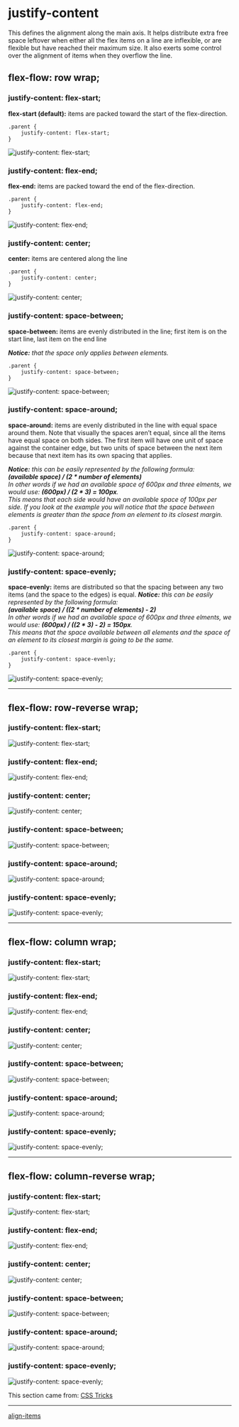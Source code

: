 # justify-content
This defines the alignment along the main axis. It helps distribute extra free space leftover when either all the flex items on a line are inflexible, or are flexible but have reached their maximum size. It also exerts some control over the alignment of items when they overflow the line.

## flex-flow: row wrap;
### justify-content: flex-start;
**flex-start (default):** items are packed toward the start of the flex-direction.
```
.parent {
    justify-content: flex-start;
}
```
![justify-content: flex-start;](./screenshots/00%20-%20justify-content_flex-start_row.png)

### justify-content: flex-end;
**flex-end:** items are packed toward the end of the flex-direction.
```
.parent {
    justify-content: flex-end;
}
```
![justify-content: flex-end;](./screenshots/01%20-%20justify-content_flex-end_row.png)

### justify-content: center;
**center:** items are centered along the line
```
.parent {
    justify-content: center;
}
```
![justify-content: center;](./screenshots/02%20-%20justify-content_center_row.png)

### justify-content: space-between;
**space-between:** items are evenly distributed in the line; first item is on the start line, last item on the end line

***Notice:*** *that the space only applies between elements.*
```
.parent {
    justify-content: space-between;
}
```
![justify-content: space-between;](./screenshots/03%20-%20justify-content_space-between_row.png)

### justify-content: space-around;
**space-around:** items are evenly distributed in the line with equal space around them. Note that visually the spaces aren’t equal, since all the items have equal space on both sides. The first item will have one unit of space against the container edge, but two units of space between the next item because that next item has its own spacing that applies.

***Notice:*** *this can be easily represented by the following formula:*<br>
***(available space) / (2 * number of elements)***<br >
*In other words if we had an available space of 600px and three elments, we would use: <strong>(600px) / (2 * 3) = 100px</strong>.<br >
This means that each side would have an available space of 100px per side. If you look at the example you will notice that the space between elements is greater than the space from an element to its closest margin.*
```
.parent {
    justify-content: space-around;
}
```
![justify-content: space-around;](./screenshots/04%20-%20justify-content_space-around_row.png)

### justify-content: space-evenly;
**space-evenly:** items are distributed so that the spacing between any two items (and the space to the edges) is equal.
***Notice:*** *this can be easily represented by the following formula:*<br>
***(available space) / ((2 * number of elements) - 2)***<br >
*In other words if we had an available space of 600px and three elments, we would use: <strong>(600px) / ((2 * 3) - 2) = 150px</strong>.<br >
This means that the space available between all elements and the space of an element to its closest margin is going to be the same.*

```
.parent {
    justify-content: space-evenly;
}
```
![justify-content: space-evenly;](./screenshots/05%20-%20justify-content_space-evenly_row.png)

- - -

## flex-flow: row-reverse wrap;
### justify-content: flex-start;
![justify-content: flex-start;](./screenshots/06%20-%20justify-content_flex-start_row-reverse.png)

### justify-content: flex-end;
![justify-content: flex-end;](./screenshots/07%20-%20justify-content_flex-end_row-reverse.png)

### justify-content: center;
![justify-content: center;](./screenshots/08%20-%20justify-content_center_row-reverse.png)

### justify-content: space-between;
![justify-content: space-between;](./screenshots/09%20-%20justify-content_space-between_row-reverse.png)

### justify-content: space-around;
![justify-content: space-around;](./screenshots/10%20-%20justify-content_space-around_row-reverse.png)

### justify-content: space-evenly;
![justify-content: space-evenly;](./screenshots/11%20-%20justify-content_space-evenly_row-reverse.png)

- - -

## flex-flow: column wrap;
### justify-content: flex-start;
![justify-content: flex-start;](./screenshots/12%20-%20justify-content_flex-start_column.png)

### justify-content: flex-end;
![justify-content: flex-end;](./screenshots/13%20-%20justify-content_flex-end_column.png)

### justify-content: center;
![justify-content: center;](./screenshots/14%20-%20justify-content_center_column.png)

### justify-content: space-between;
![justify-content: space-between;](./screenshots/15%20-%20justify-content_space-between_column.png)

### justify-content: space-around;
![justify-content: space-around;](./screenshots/16%20-%20justify-content_space-around_column.png)

### justify-content: space-evenly;
![justify-content: space-evenly;](./screenshots/17%20-%20justify-content_space-evenly_column.png)

- - -

## flex-flow: column-reverse wrap;
### justify-content: flex-start;
![justify-content: flex-start;](./screenshots/18%20-%20justify-content_flex-start_column-reverse.png)

### justify-content: flex-end;
![justify-content: flex-end;](./screenshots/19%20-%20justify-content_flex-end_column-reverse.png)

### justify-content: center;
![justify-content: center;](./screenshots/20%20-%20justify-content_center_column-reverse.png)

### justify-content: space-between;
![justify-content: space-between;](./screenshots/21%20-%20justify-content_space-between_column-reverse.png)

### justify-content: space-around;
![justify-content: space-around;](./screenshots/22%20-%20justify-content_space-around_column-reverse.png)

### justify-content: space-evenly;
![justify-content: space-evenly;](./screenshots/23%20-%20justify-content_space-evenly_column-reverse.png)


This section came from: [CSS Tricks](https://css-tricks.com/snippets/css/a-guide-to-flexbox/)

- - -

[align-items](./../05%20-%20align-items/)